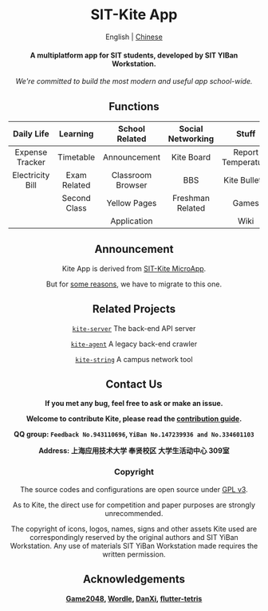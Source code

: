 <div align="center">

# SIT-Kite App

English | [Chinese](README_zh.md)

#### A multiplatform app for SIT students, developed by SIT YIBan Workstation.

*We're committed to build the most modern and useful app school-wide.*

## Functions

|    Daily Life    |   Learning   |  School Related   | Social Networking |       Stuff        |
|:----------------:|:------------:|:-----------------:|:-----------------:|:------------------:|
| Expense Tracker  |  Timetable   |   Announcement    |    Kite Board     | Report Temperature |
| Electricity Bill | Exam Related | Classroom Browser |        BBS        |   Kite Bulletin    |
|                  | Second Class |   Yellow Pages    | Freshman Related  |       Games        |
|                  |              |    Application    |                   |        Wiki        |

## Announcement

Kite App is derived from [SIT-Kite MicroApp][Kite-MicroApp].

But for [some reasons][Migrate], we have to migrate to this one.

## Related Projects

[`kite-server`][Kite-Server]  The back-end API server

[`kite-agent`][Kite-Agent] A legacy back-end crawler

[`kite-string`][Kite-String] A campus network tool

## Contact Us

**If you met any bug, feel free to ask or make an issue.**

**Welcome to contribute Kite, please read the [contribution guide](specifications/CONTRIBUTION_GUIDE.md).**

**QQ group: `Feedback No.943110696`, `YiBan No.147239936 and No.334601103`**

**Address: 上海应用技术大学 奉贤校区 大学生活动中心 309室**

### Copyright

The source codes and configurations are open source under [GPL v3](LICENSE).

As to Kite, the direct use for competition and paper purposes are strongly unrecommended.

The copyright of icons, logos, names, signs and other assets Kite used are correspondingly reserved by
the original authors and SIT YiBan Workstation.
Any use of materials SIT YiBan Workstation made requires the written permission.

## Acknowledgements

**[Game2048][2048],
[Wordle][Wordle],
[DanXi][DanXi],
[flutter-tetris][Tetris]**

</div>

<!----------------------------------[ Links ]--------------------------------->

[Kite-MicroApp]: https://github.com/SIT-kite/kite-microapp

[Kite-Server]: https://github.com/SIT-kite/kite-server

[Kite-Agent]:  https://github.com/SIT-kite/kite-agent

[Kite-String]: https://github.com/SIT-kite/kite-string


[migrate]: ./WHY_DO_WE_MIGRATE.md

[DanXi]: https://github.com/DanXi-Dev/DanXi

[2048]: https://github.com/linuxsong/game2048

[Wordle]:https://github.com/nimone/wordle

[Tetris]:https://github.com/boyan01/flutter-tetris
<!----------------------------------[ Links ]--------------------------------->
